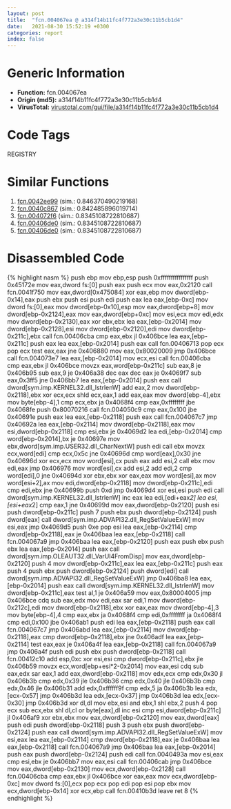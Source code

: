 ```yaml
---
layout: post
title:  "fcn.004067ea @ a314f14b11fc4f772a3e30c11b5cb1d4"
date:   2021-08-30 15:52:19 +0300
categories: report
index: false
---
```


# Generic Information
- **Function:** fcn.004067ea
- **Origin (md5):** a314f14b11fc4f772a3e30c11b5cb1d4
- **VirusTotal:** [virustotal.com/gui/file/a314f14b11fc4f772a3e30c11b5cb1d4][virustotal_ref]

# Code Tags
<span class="tag" id="REGISTRY">REGISTRY</span>


# Similar Functions

1. [fcn.0042ee99][similar_1_ref] (sim.: 0.846370490219168)
2. [fcn.0040c867][similar_2_ref] (sim.: 0.842485896019714)
3. [fcn.004072f6][similar_3_ref] (sim.: 0.8345108722810687)
4. [fcn.00406de0][similar_4_ref] (sim.: 0.8345108722810687)
5. [fcn.00406de0][similar_5_ref] (sim.: 0.8345108722810687)


# Disassembled Code

{% highlight nasm %}
push ebp
mov ebp,esp
push 0xffffffffffffffff
push 0x45172e
mov eax,dword fs:[0]
push eax
push ecx
mov eax,0x2120
call fcn.0041f750
mov eax,dword[0x475084]
xor eax,ebp
mov dword[ebp-0x14],eax
push ebx
push esi
push edi
push eax
lea eax,[ebp-0xc]
mov dword fs:[0],eax
mov dword[ebp-0x10],esp
mov eax,dword[ebp+8]
mov dword[ebp-0x2124],eax
mov eax,dword[ebp+0xc]
mov esi,ecx
mov edi,edx
mov dword[ebp-0x2130],eax
xor ebx,ebx
lea eax,[ebp-0x2014]
mov dword[ebp-0x2128],esi
mov dword[ebp-0x2120],edi
mov dword[ebp-0x211c],ebx
call fcn.00406cba
cmp eax,ebx
jl 0x406bce
lea eax,[ebp-0x211c]
push eax
lea eax,[ebp-0x2014]
push eax
call fcn.00406713
pop ecx
pop ecx
test eax,eax
jne 0x406880
mov eax,0x80020009
jmp 0x406bce
call fcn.004073e7
lea eax,[ebp-0x2014]
mov ecx,esi
call fcn.00406cba
cmp eax,ebx
jl 0x406bce
movzx eax,word[ebp-0x211c]
sub eax,8
je 0x406b95
sub eax,9
je 0x406a38
dec eax
dec eax
je 0x4069f7
sub eax,0x3ff5
jne 0x406bb7
lea eax,[ebp-0x2014]
push eax
call dword[sym.imp.KERNEL32.dll_lstrlenW]
add eax,2
mov dword[ebp-0x2118],ebx
xor ecx,ecx
shld ecx,eax,1
add eax,eax
mov dword[ebp-4],ebx
mov byte[ebp-4],1
cmp ecx,ebx
ja 0x4068f4
cmp eax,0xffffffff
jbe 0x4068fe
push 0x80070216
call fcn.004050c9
cmp eax,0x100
jbe 0x40691e
push eax
lea eax,[ebp-0x2118]
push eax
call fcn.004067c7
jmp 0x40692a
lea eax,[ebp-0x2114]
mov dword[ebp-0x2118],eax
mov esi,dword[ebp-0x2118]
cmp esi,ebx
je 0x4069d2
lea edi,[ebp-0x2014]
cmp word[ebp-0x2014],bx
je 0x40697e
mov ebx,dword[sym.imp.USER32.dll_CharNextW]
push edi
call ebx
movzx ecx,word[edi]
cmp ecx,0x5c
jne 0x40696d
cmp word[eax],0x30
jne 0x40696d
xor ecx,ecx
mov word[esi],cx
push eax
add esi,2
call ebx
mov edi,eax
jmp 0x406976
mov word[esi],cx
add esi,2
add edi,2
cmp word[edi],0
jne 0x40694d
xor ebx,ebx
xor eax,eax
mov word[esi],ax
mov word[esi+2],ax
mov edi,dword[ebp-0x2118]
mov dword[ebp-0x211c],edi
cmp edi,ebx
jne 0x40699b
push 0xd
jmp 0x4069d4
xor esi,esi
push edi
call dword[sym.imp.KERNEL32.dll_lstrlenW]
inc eax
lea edi,[edi+eax*2]
lea esi,[esi+eax*2]
cmp eax,1
jne 0x40699d
mov eax,dword[ebp-0x2120]
push esi
push dword[ebp-0x211c]
push 7
push ebx
push dword[ebp-0x2124]
push dword[eax]
call dword[sym.imp.ADVAPI32.dll_RegSetValueExW]
mov esi,eax
jmp 0x4069d5
push 0xe
pop esi
lea eax,[ebp-0x2114]
cmp dword[ebp-0x2118],eax
je 0x406baa
lea eax,[ebp-0x2118]
call fcn.004067a9
jmp 0x406baa
lea eax,[ebp-0x2120]
push eax
push ebx
push ebx
lea eax,[ebp-0x2014]
push eax
call dword[sym.imp.OLEAUT32.dll_VarUI4FromDisp]
mov eax,dword[ebp-0x2120]
push 4
mov dword[ebp-0x211c],eax
lea eax,[ebp-0x211c]
push eax
push 4
push ebx
push dword[ebp-0x2124]
push dword[edi]
call dword[sym.imp.ADVAPI32.dll_RegSetValueExW]
jmp 0x406ba8
lea eax,[ebp-0x2014]
push eax
call dword[sym.imp.KERNEL32.dll_lstrlenW]
mov dword[ebp-0x211c],eax
test al,1
je 0x406a59
mov eax,0x80004005
jmp 0x406bce
cdq
sub eax,edx
mov edi,eax
sar edi,1
mov dword[ebp-0x212c],edi
mov dword[ebp-0x2118],ebx
xor eax,eax
mov dword[ebp-4],3
mov byte[ebp-4],4
cmp eax,ebx
ja 0x4068f4
cmp edi,0xffffffff
ja 0x4068f4
cmp edi,0x100
jbe 0x406ab1
push edi
lea eax,[ebp-0x2118]
push eax
call fcn.004067c7
jmp 0x406abd
lea eax,[ebp-0x2114]
mov dword[ebp-0x2118],eax
cmp dword[ebp-0x2118],ebx
jne 0x406adf
lea eax,[ebp-0x2114]
test eax,eax
je 0x406a4f
lea eax,[ebp-0x2118]
call fcn.004067a9
jmp 0x406a4f
push edi
push ebx
push dword[ebp-0x2118]
call fcn.00412c10
add esp,0xc
xor esi,esi
cmp dword[ebp-0x211c],ebx
jle 0x406b59
movzx ecx,word[ebp+esi*2-0x2014]
mov eax,esi
cdq
sub eax,edx
sar eax,1
add eax,dword[ebp-0x2118]
mov edx,ecx
cmp edx,0x30
jl 0x406b3b
cmp edx,0x39
jle 0x406b36
cmp edx,0x40
jle 0x406b3b
cmp edx,0x46
jle 0x406b31
add edx,0xffffff9f
cmp edx,5
ja 0x406b3b
lea edx,[ecx-0x57]
jmp 0x406b3d
lea edx,[ecx-0x37]
jmp 0x406b3d
lea edx,[ecx-0x30]
jmp 0x406b3d
xor dl,dl
mov ebx,esi
and ebx,1
shl ebx,2
push 4
pop ecx
sub ecx,ebx
shl dl,cl
or byte[eax],dl
inc esi
cmp esi,dword[ebp-0x211c]
jl 0x406af9
xor ebx,ebx
mov eax,dword[ebp-0x2120]
mov eax,dword[eax]
push edi
push dword[ebp-0x2118]
push 3
push ebx
push dword[ebp-0x2124]
push eax
call dword[sym.imp.ADVAPI32.dll_RegSetValueExW]
mov esi,eax
lea eax,[ebp-0x2114]
cmp dword[ebp-0x2118],eax
je 0x406baa
lea eax,[ebp-0x2118]
call fcn.004067a9
jmp 0x406baa
lea eax,[ebp-0x2014]
push eax
push dword[ebp-0x2124]
push edi
call fcn.0040493a
mov esi,eax
cmp esi,ebx
je 0x406bb7
mov eax,esi
call fcn.00406cab
jmp 0x406bce
mov eax,dword[ebp-0x2130]
mov ecx,dword[ebp-0x2128]
call fcn.00406cba
cmp eax,ebx
jl 0x406bce
xor eax,eax
mov ecx,dword[ebp-0xc]
mov dword fs:[0],ecx
pop ecx
pop edi
pop esi
pop ebx
mov ecx,dword[ebp-0x14]
xor ecx,ebp
call fcn.00410b3d
leave
ret 8
{% endhighlight %}


[similar_1_ref]: /report/fcn.0042ee99@f5b8476c36459986b226c45654aeb016
[similar_2_ref]: /report/fcn.0040c867@418e0921f3a9bd4f5bc0dcc59623b5a1
[similar_3_ref]: /report/fcn.004072f6@505be53c36227b94e2fcc406f247f6e5
[similar_4_ref]: /report/fcn.00406de0@9571c7458fae91969aaed3955e433f49
[similar_5_ref]: /report/fcn.00406de0@3aa98225e51cbcae2d334c8b6b4ed9fd
[virustotal_ref]: https://www.virustotal.com/gui/file/a314f14b11fc4f772a3e30c11b5cb1d4